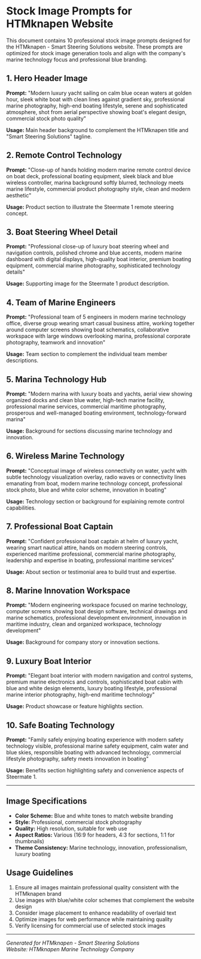 # Stock Image Prompts for HTMknapen Website

This document contains 10 professional stock image prompts designed for the HTMknapen - Smart Steering Solutions website. These prompts are optimized for stock image generation tools and align with the company's marine technology focus and professional blue branding.

## 1. Hero Header Image
**Prompt:** "Modern luxury yacht sailing on calm blue ocean waters at golden hour, sleek white boat with clean lines against gradient sky, professional marine photography, high-end boating lifestyle, serene and sophisticated atmosphere, shot from aerial perspective showing boat's elegant design, commercial stock photo quality"

**Usage:** Main header background to complement the HTMknapen title and "Smart Steering Solutions" tagline.

## 2. Remote Control Technology
**Prompt:** "Close-up of hands holding modern marine remote control device on boat deck, professional boating equipment, sleek black and blue wireless controller, marina background softly blurred, technology meets marine lifestyle, commercial product photography style, clean and modern aesthetic"

**Usage:** Product section to illustrate the Steermate 1 remote steering concept.

## 3. Boat Steering Wheel Detail
**Prompt:** "Professional close-up of luxury boat steering wheel and navigation controls, polished chrome and blue accents, modern marine dashboard with digital displays, high-quality boat interior, premium boating equipment, commercial marine photography, sophisticated technology details"

**Usage:** Supporting image for the Steermate 1 product description.

## 4. Team of Marine Engineers
**Prompt:** "Professional team of 5 engineers in modern marine technology office, diverse group wearing smart casual business attire, working together around computer screens showing boat schematics, collaborative workspace with large windows overlooking marina, professional corporate photography, teamwork and innovation"

**Usage:** Team section to complement the individual team member descriptions.

## 5. Marina Technology Hub
**Prompt:** "Modern marina with luxury boats and yachts, aerial view showing organized docks and clean blue water, high-tech marine facility, professional marine services, commercial maritime photography, prosperous and well-managed boating environment, technology-forward marina"

**Usage:** Background for sections discussing marine technology and innovation.

## 6. Wireless Marine Technology
**Prompt:** "Conceptual image of wireless connectivity on water, yacht with subtle technology visualization overlay, radio waves or connectivity lines emanating from boat, modern marine technology concept, professional stock photo, blue and white color scheme, innovation in boating"

**Usage:** Technology section or background for explaining remote control capabilities.

## 7. Professional Boat Captain
**Prompt:** "Confident professional boat captain at helm of luxury yacht, wearing smart nautical attire, hands on modern steering controls, experienced maritime professional, commercial marine photography, leadership and expertise in boating, professional maritime services"

**Usage:** About section or testimonial area to build trust and expertise.

## 8. Marine Innovation Workspace
**Prompt:** "Modern engineering workspace focused on marine technology, computer screens showing boat design software, technical drawings and marine schematics, professional development environment, innovation in maritime industry, clean and organized workspace, technology development"

**Usage:** Background for company story or innovation sections.

## 9. Luxury Boat Interior
**Prompt:** "Elegant boat interior with modern navigation and control systems, premium marine electronics and controls, sophisticated boat cabin with blue and white design elements, luxury boating lifestyle, professional marine interior photography, high-end maritime technology"

**Usage:** Product showcase or feature highlights section.

## 10. Safe Boating Technology
**Prompt:** "Family safely enjoying boating experience with modern safety technology visible, professional marine safety equipment, calm water and blue skies, responsible boating with advanced technology, commercial lifestyle photography, safety meets innovation in boating"

**Usage:** Benefits section highlighting safety and convenience aspects of Steermate 1.

---

## Image Specifications
- **Color Scheme:** Blue and white tones to match website branding
- **Style:** Professional, commercial stock photography
- **Quality:** High resolution, suitable for web use
- **Aspect Ratios:** Various (16:9 for headers, 4:3 for sections, 1:1 for thumbnails)
- **Theme Consistency:** Marine technology, innovation, professionalism, luxury boating

## Usage Guidelines
1. Ensure all images maintain professional quality consistent with the HTMknapen brand
2. Use images with blue/white color schemes that complement the website design
3. Consider image placement to enhance readability of overlaid text
4. Optimize images for web performance while maintaining quality
5. Verify licensing for commercial use of selected stock images

---

*Generated for HTMknapen - Smart Steering Solutions*  
*Website: HTMknapen Marine Technology Company*